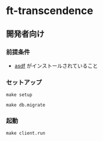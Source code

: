 # ft-transcendence

## 開発者向け

### 前提条件
- [asdf](https://asdf-vm.com/ja-jp/) がインストールされていること

### セットアップ

```
make setup
```

```
make db.migrate
```

### 起動

```
make client.run
```
